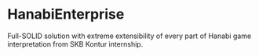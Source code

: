 # HanabiEnterprise
Full-SOLID solution with extreme extensibility of every part of Hanabi game interpretation from SKB Kontur internship.
